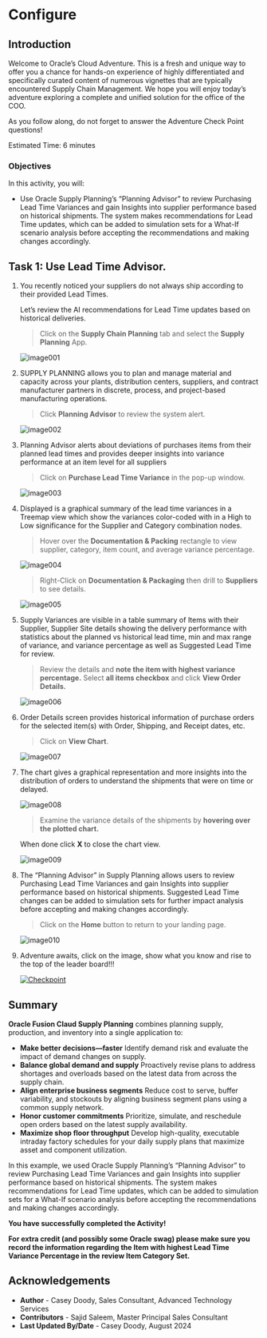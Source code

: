 # Configure

## Introduction

Welcome to Oracle’s Cloud Adventure.  This is a fresh and unique way to offer you a chance for hands-on experience of highly differentiated and specifically curated content of numerous vignettes that are typically encountered Supply Chain Management. We hope you will enjoy today’s adventure exploring a complete and unified solution for the office of the COO.

As you follow along, do not forget to answer the Adventure Check Point questions! 


Estimated Time: 6 minutes


### Objectives

In this activity, you will:
* Use Oracle Supply Planning’s “Planning Advisor” to review Purchasing Lead Time Variances and gain Insights into supplier performance based on historical shipments. The system makes recommendations for Lead Time updates, which can be added to simulation sets for a What-If scenario analysis before accepting the recommendations and making changes accordingly.  


 


## Task 1: Use Lead Time Advisor.

1. You recently noticed your suppliers do not always ship according to their provided Lead Times. 

    Let’s review the AI recommendations for Lead Time updates based on historical deliveries.

    > Click on the **Supply Chain Planning** tab and select the **Supply Planning** App.

    ![image001](images/image001.png)



2. SUPPLY PLANNING allows you to plan and manage material and capacity across your plants, distribution centers, suppliers, and contract manufacturer partners in discrete, process, and project-based manufacturing operations.

    > Click **Planning Advisor** to review the system alert. 

    ![image002](images/image002.png)



3. Planning Advisor alerts about deviations of purchases items from their planned lead times and provides deeper insights into variance performance at an item level for all suppliers

    > Click on **Purchase Lead Time Variance** in the pop-up window.

    ![image003](images/image003.png)



4. Displayed is a graphical summary of the lead time variances in a Treemap view which show the variances color-coded with in a High to Low significance for the Supplier and Category combination nodes.

    > Hover over the **Documentation & Packing** rectangle to view supplier, category, item count, and average variance percentage.

    ![image004](images/image004.png)

    > Right-Click on **Documentation & Packaging** then drill to **Suppliers** to see details.

    ![image005](images/image005.png)



5. Supply Variances are visible in a table summary of Items with their Supplier, Supplier Site details showing the delivery performance with statistics about the planned vs historical lead time, min and max range of variance, and variance percentage as well as Suggested Lead Time for review. 

    > Review the details and **note the item with highest variance percentage.** Select **all items checkbox** and click **View Order Details.**

    ![image006](images/image006.png)



6. Order Details screen provides historical information of purchase orders for the selected item(s) with Order, Shipping, and Receipt dates, etc.

    > Click on **View Chart**. 

    ![image007](images/image007.png)



7. The chart gives a graphical representation and more insights into the distribution of orders to understand the shipments that were on time or delayed.

    ![image008](images/image008.png)

    > Examine the variance details of the shipments by **hovering over the plotted chart.**  
    
    When done click **X** to close the chart view.

    ![image009](images/image009.png)



8. The “Planning Advisor” in Supply Planning allows users to review Purchasing Lead Time Variances and gain Insights into supplier performance based on historical shipments. Suggested Lead Time changes can be added to simulation sets for further impact analysis before accepting and making changes accordingly.

    > Click on the **Home** button to return to your landing page.

    ![image010](images/image010.png)



9. Adventure awaits, click on the image, show what you know and rise to the top of the leader board!!!

    [![Checkpoint](images/cloud-adventure-checkpoint-image.png)](https://apex.oracle.com/pls/apex/f?p=159406:20:::::QN:10) 





## Summary

**Oracle Fusion Claud Supply Planning** combines planning supply, production, and inventory into a single application to:
-	**Make better decisions—faster**
Identify demand risk and evaluate the impact of demand changes on supply.
-	**Balance global demand and supply**
Proactively revise plans to address shortages and overloads based on the latest data from across the supply chain.
-	**Align enterprise business segments**
Reduce cost to serve, buffer variability, and stockouts by aligning business segment plans using a common supply network.
-	**Honor customer commitments**
Prioritize, simulate, and reschedule open orders based on the latest supply availability.
-	**Maximize shop floor throughput**
Develop high-quality, executable intraday factory schedules for your daily supply plans that maximize asset and component utilization.


In this example, we used Oracle Supply Planning’s “Planning Advisor” to review Purchasing Lead Time Variances and gain Insights into supplier performance based on historical shipments. The system makes recommendations for Lead Time updates, which can be added to simulation sets for a What-If scenario analysis before accepting the recommendations and making changes accordingly.  

**You have successfully completed the Activity!**

**For extra credit (and possibly some Oracle swag) please make sure you record the information regarding the Item with highest Lead Time Variance Percentage in the review Item Category Set.**



## Acknowledgements
* **Author** - Casey Doody, Sales Consultant, Advanced Technology Services
* **Contributors** -  Sajid Saleem, Master Principal Sales Consultant
* **Last Updated By/Date** - Casey Doody, August 2024


